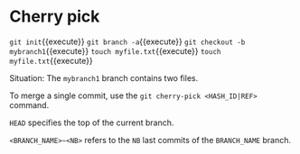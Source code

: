 # Cherry pick

`git init`{{execute}}
`git branch -a`{{execute}}
`git checkout -b mybranch1`{{execute}}
`touch myfile.txt`{{execute}}
`touch myfile.txt`{{execute}}

Situation: The `mybranch1` branch contains two files.

To merge a single commit, use the `git cherry-pick <HASH_ID|REF>` command.

`HEAD` specifies the top of the current branch.

`<BRANCH_NAME>~<NB>` refers to the `NB` last commits of the `BRANCH_NAME` branch.
